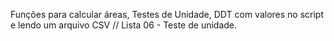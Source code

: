 Funções para calcular áreas, Testes de Unidade, DDT com valores no script e lendo um arquivo CSV // Lista 06 - Teste de unidade.
